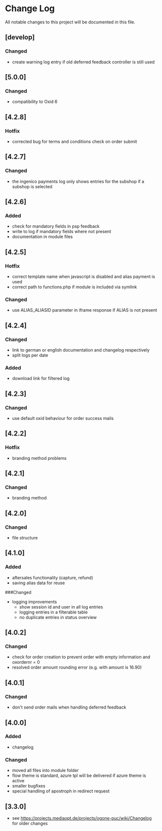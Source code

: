 # Change Log

All notable changes to this project will be documented in this file.

## [develop]
### Changed
- create warning log entry if old deferred feedback controller is still used

## [5.0.0]
### Changed
- compatibility to Oxid 6

## [4.2.8]
### Hotfix
- corrected bug for terms and conditions check on order submit

## [4.2.7]
### Changed
- the ingenico payments log only shows entries for the subshop if a subshop is selected

## [4.2.6]
### Added
- check for mandatory fields in psp feedback
- write to log if mandatory fields where not present
- documentation in module files

## [4.2.5]
### Hotfix
- correct template name when javascript is disabled and alias payment is used
- correct path to functions.php if module is included via symlink

### Changed
- use ALIAS_ALIASID parameter in iframe response if ALIAS is not present

## [4.2.4]
### Changed
- link to german or english documentation and changelog respectively
- split logs per date

### Added
- download link for filtered log

## [4.2.3]
### Changed
- use default oxid behaviour for order success mails

## [4.2.2]
### Hotfix
- branding method problems

## [4.2.1]
### Changed
- branding method

## [4.2.0]
### Changed
- file structure

## [4.1.0]
### Added
- aftersales functionality (capture, refund)
- saving alias data for reuse

###Changed
- logging improvements
    - show session id and user in all log entries
    - logging entries in a filterable table
    - no duplicate entries in status overview

## [4.0.2]
### Changed
- check for order creation to prevent order with empty information and oxordernr = 0
- resolved order amount rounding error (e.g. with amount is 16.90)

## [4.0.1]
### Changed
- don't send order mails when handling deferred feedback

## [4.0.0]
### Added
- changelog

### Changed
- moved all files into module folder
- flow theme is standard, azure tpl will be delivered if azure theme is active
- smaller bugfixes
- special handling of apostroph in redirect request

## [3.3.0]
- see https://projects.mediaopt.de/projects/ogone-puc/wiki/Changelog for older changes
